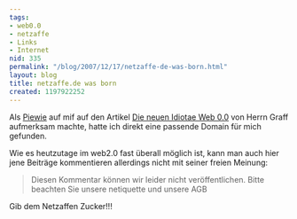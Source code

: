 ```yaml
---
tags:
- web0.0
- netzaffe
- Links
- Internet
nid: 335
permalink: "/blog/2007/12/17/netzaffe-de-was-born.html"
layout: blog
title: netzaffe.de was born
created: 1197922252
---
```

<p>Als <a href="http://www.linux-piewie.de.tf">Piewie</a> auf mif auf den Artikel <a href="http://www.sueddeutsche.de/computer/artikel/211/146869/">Die neuen Idiotae Web 0.0</a> von Herrn Graff aufmerksam machte, hatte ich direkt eine passende Domain f&uuml;r mich gefunden. </p>
<p>Wie es heutzutage im web2.0 fast &uuml;berall m&ouml;glich ist, kann man auch hier jene Beitr&auml;ge kommentieren allerdings nicht mit seiner freien Meinung:</p>  
<blockquote>
Diesen Kommentar k&ouml;nnen wir leider nicht ver&ouml;ffentlichen. Bitte beachten Sie unsere netiquette und unsere AGB
</blockquote>
<p>Gib dem Netzaffen Zucker!!!</p><!--break-->
